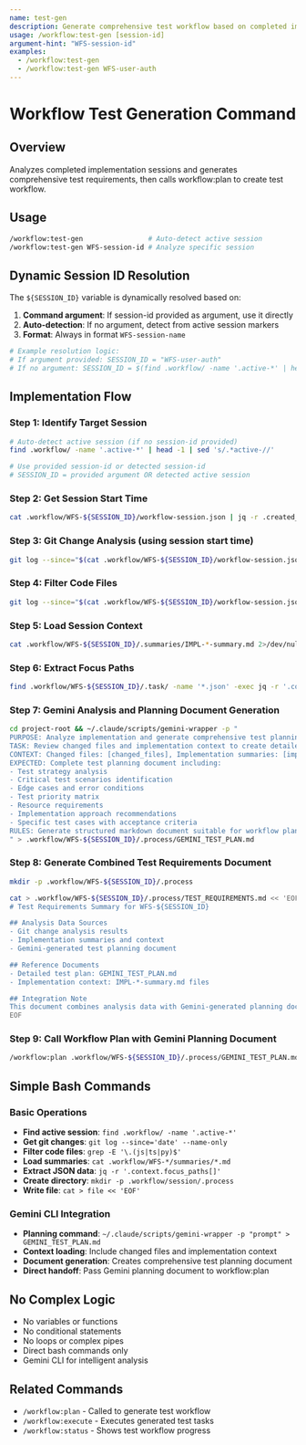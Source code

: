 ```yaml
---
name: test-gen
description: Generate comprehensive test workflow based on completed implementation tasks
usage: /workflow:test-gen [session-id]
argument-hint: "WFS-session-id"
examples:
  - /workflow:test-gen
  - /workflow:test-gen WFS-user-auth
---
```


# Workflow Test Generation Command

## Overview
Analyzes completed implementation sessions and generates comprehensive test requirements, then calls workflow:plan to create test workflow.

## Usage
```bash
/workflow:test-gen                # Auto-detect active session
/workflow:test-gen WFS-session-id # Analyze specific session
```

## Dynamic Session ID Resolution

The `${SESSION_ID}` variable is dynamically resolved based on:

1. **Command argument**: If session-id provided as argument, use it directly
2. **Auto-detection**: If no argument, detect from active session markers
3. **Format**: Always in format `WFS-session-name`

```bash
# Example resolution logic:
# If argument provided: SESSION_ID = "WFS-user-auth"
# If no argument: SESSION_ID = $(find .workflow/ -name '.active-*' | head -1 | sed 's/.*active-//')
```

## Implementation Flow

### Step 1: Identify Target Session
```bash
# Auto-detect active session (if no session-id provided)
find .workflow/ -name '.active-*' | head -1 | sed 's/.*active-//'

# Use provided session-id or detected session-id
# SESSION_ID = provided argument OR detected active session
```

### Step 2: Get Session Start Time
```bash
cat .workflow/WFS-${SESSION_ID}/workflow-session.json | jq -r .created_at
```

### Step 3: Git Change Analysis (using session start time)
```bash
git log --since="$(cat .workflow/WFS-${SESSION_ID}/workflow-session.json | jq -r .created_at)" --name-only --pretty=format: | sort -u | grep -v '^$'
```

### Step 4: Filter Code Files
```bash
git log --since="$(cat .workflow/WFS-${SESSION_ID}/workflow-session.json | jq -r .created_at)" --name-only --pretty=format: | sort -u | grep -E '\.(js|ts|jsx|tsx|py|java|go|rs)$'
```

### Step 5: Load Session Context
```bash
cat .workflow/WFS-${SESSION_ID}/.summaries/IMPL-*-summary.md 2>/dev/null
```

### Step 6: Extract Focus Paths
```bash
find .workflow/WFS-${SESSION_ID}/.task/ -name '*.json' -exec jq -r '.context.focus_paths[]?' {} \;
```

### Step 7: Gemini Analysis and Planning Document Generation
```bash
cd project-root && ~/.claude/scripts/gemini-wrapper -p "
PURPOSE: Analyze implementation and generate comprehensive test planning document
TASK: Review changed files and implementation context to create detailed test planning document
CONTEXT: Changed files: [changed_files], Implementation summaries: [impl_summaries], Focus paths: [focus_paths]
EXPECTED: Complete test planning document including:
- Test strategy analysis
- Critical test scenarios identification
- Edge cases and error conditions
- Test priority matrix
- Resource requirements
- Implementation approach recommendations
- Specific test cases with acceptance criteria
RULES: Generate structured markdown document suitable for workflow planning. Focus on actionable test requirements based on actual implementation changes.
" > .workflow/WFS-${SESSION_ID}/.process/GEMINI_TEST_PLAN.md
```

### Step 8: Generate Combined Test Requirements Document
```bash
mkdir -p .workflow/WFS-${SESSION_ID}/.process
```

```bash
cat > .workflow/WFS-${SESSION_ID}/.process/TEST_REQUIREMENTS.md << 'EOF'
# Test Requirements Summary for WFS-${SESSION_ID}

## Analysis Data Sources
- Git change analysis results
- Implementation summaries and context
- Gemini-generated test planning document

## Reference Documents
- Detailed test plan: GEMINI_TEST_PLAN.md
- Implementation context: IMPL-*-summary.md files

## Integration Note
This document combines analysis data with Gemini-generated planning document for comprehensive test workflow generation.
EOF
```

### Step 9: Call Workflow Plan with Gemini Planning Document
```bash
/workflow:plan .workflow/WFS-${SESSION_ID}/.process/GEMINI_TEST_PLAN.md
```

## Simple Bash Commands

### Basic Operations
- **Find active session**: `find .workflow/ -name '.active-*'`
- **Get git changes**: `git log --since='date' --name-only`
- **Filter code files**: `grep -E '\.(js|ts|py)$'`
- **Load summaries**: `cat .workflow/WFS-*/summaries/*.md`
- **Extract JSON data**: `jq -r '.context.focus_paths[]'`
- **Create directory**: `mkdir -p .workflow/session/.process`
- **Write file**: `cat > file << 'EOF'`

### Gemini CLI Integration
- **Planning command**: `~/.claude/scripts/gemini-wrapper -p "prompt" > GEMINI_TEST_PLAN.md`
- **Context loading**: Include changed files and implementation context
- **Document generation**: Creates comprehensive test planning document
- **Direct handoff**: Pass Gemini planning document to workflow:plan

## No Complex Logic
- No variables or functions
- No conditional statements
- No loops or complex pipes
- Direct bash commands only
- Gemini CLI for intelligent analysis

## Related Commands
- `/workflow:plan` - Called to generate test workflow
- `/workflow:execute` - Executes generated test tasks
- `/workflow:status` - Shows test workflow progress